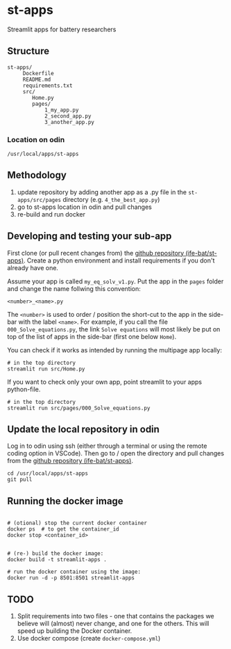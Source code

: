 # st-apps

Streamlit apps for battery researchers

## Structure

```shell
st-apps/
     Dockerfile
     README.md
     requirements.txt
     src/
        Home.py
        pages/
            1_my_app.py
            2_second_app.py
            3_another_app.py
```

### Location on odin

`/usr/local/apps/st-apps`

## Methodology

1. update repository by adding another app as a .py file in the `st-apps/src/pages` directory (e.g. `4_the_best_app.py`)
2. go to st-apps location in odin and pull changes
3. re-build and run docker


## Developing and testing your sub-app

First clone (or pull recent changes from) the [github repository (ife-bat/st-apps)](https://github.com/ife-bat/st-apps.git).
Create a python environment and install requirements if you don't already have one.

Assume your app is called `my_eq_solv_v1.py`. Put the app in the `pages` folder and change the name follwing this convention:

`<number>_<name>.py`

The `<number>` is used to order / position the short-cut to the app in the side-bar with the label `<name>`. For example,
if you call the file `000_Solve_equations.py`, the link `Solve equations` will most likely be put on top of the 
list of apps in the side-bar (first one below `Home`). 

You can check if it works as intended by running the multipage app locally:

```shell
# in the top directory
streamlit run src/Home.py
```

If you want to check only your own app, point streamlit to your apps python-file.

```shell
# in the top directory
streamlit run src/pages/000_Solve_equations.py
```

## Update the local repository in odin

Log in to odin using ssh (either through a terminal or using the remote coding option in VSCode). Then go to / open
the directory and pull changes from the [github repository (ife-bat/st-apps)](https://github.com/ife-bat/st-apps.git).

```shell
cd /usr/local/apps/st-apps
git pull 
```


## Running the docker image

```shell

# (otional) stop the current docker container
docker ps  # to get the container_id
docker stop <container_id>


# (re-) build the docker image:
docker build -t streamlit-apps .

# run the docker container using the image:
docker run -d -p 8501:8501 streamlit-apps

```

## TODO

1. Split requirements into two files - one that contains the packages we believe will (almost) never change, and one for the others. This will speed up building the Docker container.
2. Use docker compose (create `docker-compose.yml`)

